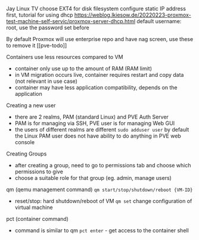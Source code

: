 Jay Linux TV
choose EXT4 for disk filesystem
configure static IP address first, tutorial for using dhcp
https://weblog.lkiesow.de/20220223-proxmox-test-machine-self-servic/proxmox-server-dhcp.html
default username: root, use the password set before

By default Proxmox will use enterprise repo and have nag screen, use these to remove it [[pve-todo]]

Containers use less resources compared to VM
- container only use up to the amount of RAM (RAM limit)
- in VM migration occurs live, container requires restart and copy data (not relevant in use case)
- container may have less application compatibility, depends on the application

Creating a new user
- there are 2 realms, PAM (standard Linux) and PVE Auth Server
- PAM is for managing via SSH, PVE user is for managing Web GUI
- the users of different realms are different
`sudo adduser user`
by default the Linux PAM user does not have ability to do anything in PVE web console

Creating Groups
- after creating a group, need to go to permissions tab and choose which permissions to give
- choose a suitable role for that group (eg. admin, manage users)

qm (qemu management command)
`qm start/stop/shutdown/reboot {VM-ID}` 
- reset/stop: hard shutdown/reboot of VM 
`qm set` change configuration of virtual machine

pct (container command)
- command is similar to qm
`pct enter`  - get access to the container shell

